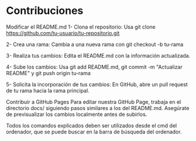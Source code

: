 # Contribuciones 
Modificar el README.md
1- Clona el repositorio:
Usa git clone https://github.com/tu-usuario/tu-repositorio.git

2- Crea una rama:
Cambia a una nueva rama con git checkout -b tu-rama

3- Realiza tus cambios:
Edita el README.md con la información actualizada.

4- Sube los cambios:
Usa git add README.md, git commit -m "Actualizar README" y git push origin tu-rama

5- Solicita la incorporación de tus cambios:
En GitHub, abre un pull request de tu rama hacia la rama principal.

Contribuir a GitHub Pages
Para editar nuestra GitHub Page, trabaja en el directorio docs/ siguiendo pasos similares a los del README.md. Asegúrate de previsualizar los cambios localmente antes de subirlos.

Todos los comandos explicados deben ser utilizados desde el cmd del ordenador, que se puede buscar en la barra de búsqueda del ordenador.

